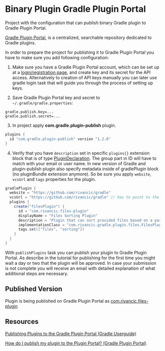 # Binary Plugin Gradle Plugin Portal

Project with the configuration that can publish binary Gradle plugin to Gradle Plugin Portal.

[Gradle Plugin Portal](https://plugins.gradle.org/), is a centralized, searchable repository dedicated to Gradle plugins.

In order to prepare the project for publishing it to Gradle Plugin Portal you have to make sure you add following configuration:

1) Make sure you have a Gradle Plugin Portal account, which can be set up at a [login/registration page](https://plugins.gradle.org/user/login), and create key and its secret for the API access.
   Alternatively to creation of API keys manually you can later use gradle login task that will guide you through the process of setting up keys.

2) Save Gradle Plugin Portal key and secret to `~/.gradle/gradle.properties`:
   
```properties
gradle.publish.key=...
gradle.publish.secret=...
```
3) In project apply **com.gradle.plugin-publish** plugin.
   
```groovy
plugins {
  id "com.gradle.plugin-publish" version "1.2.0"
}
```
4) Verify that you have `description` set in specific `plugins{}` extension block that is of type [PluginDeclaration](https://docs.gradle.org/current/javadoc/org/gradle/plugin/devel/PluginDeclaration.html).
The group part in ID will have to match with your email or user name. 
In new version of Gradle and plugin-publish plugin also specify metadata inside of gradlePlugin block (no pluginBundle extension anymore).
So be sure you apply `website`, `vcsUrl` and `tags` properties for the plugin.

```groovy
gradlePlugin {
  website = "https://github.com/rivancic/gradle"
  vcsUrl = "https://github.com/rivancic/gradle" // has to point to the root of the repository
  plugins {
    create("filesPlugin") {
      id = "com.rivancic.files-plugin"
      displayName = "Files Sorting Plugin"
      description = "Plugin that can sort provided files based on a particular rule (alphabetically, creation date, extension)"
      implementationClass = "com.rivancic.gradle.plugin.files.FilesPlugin"
      tags.set(["files", "sorting"])
    }
  }
}
```

With `publishPlugins` task you can publish your plugin to Gradle Plugin Portal. As describe in the tutorial for publishing 
for the first time you might wait a day or two that the plugin will be approved. In case your submission is not complete you 
will receive an email with detailed explanation of what additional steps are necessary.

## Published Version

Plugin is being published on Gradle Plugin Portal as [com.rivancic.files-plugin](https://plugins.gradle.org/plugin/com.rivancic.files-plugin)

## Resources

[Publishing Plugins to the Gradle Plugin Portal (Gradle Userguide)](https://docs.gradle.org/current/userguide/publishing_gradle_plugins.html)

[How do I publish my plugin to the Plugin Portal? (Gradle Plugin Portal)](https://plugins.gradle.org/docs/publish-plugin)

<!--

### Examples

// TODO add some examples of real projects that are published to Gradle Plugin Portal. 
For example SpringBoot / Dependency management plugins. Add also the links to those plugins.

-->